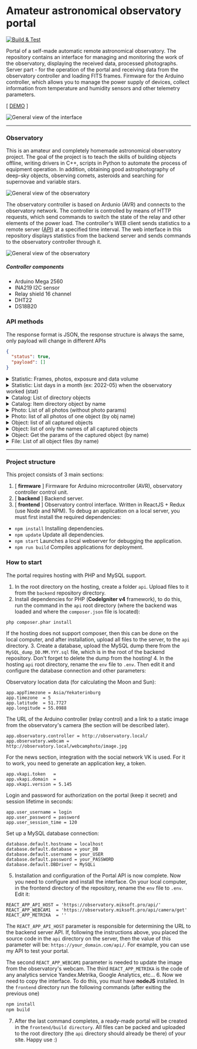 Amateur astronomical observatory portal
===============
[![Build & Test](https://github.com/miksrv/observatory/actions/workflows/build.yml/badge.svg)](https://github.com/miksrv/observatory/actions/workflows/build.yml)

Portal of a self-made automatic remote astronomical observatory. The repository contains an interface for managing and monitoring the work of the observatory, displaying the received data, processed photographs. Server part - for the operation of the portal and receiving data from the observatory controller and loading FITS frames. Firmware for the Arduino controller, which allows you to manage the power supply of devices, collect information from temperature and humidity sensors and other telemetry parameters.

[ [DEMO](https://observatory.miksoft.pro/) ]

![General view of the interface](./docs/ui-screen-1.png)

----------------------
### Observatory 

This is an amateur and completely homemade astronomical observatory project. The goal of the project is to teach the skills of building objects offline, writing drivers in C++, scripts in Python to automate the process of equipment operation. In addition, obtaining good astrophotography of deep-sky objects, observing comets, asteroids and searching for supernovae and variable stars. 

![General view of the observatory](./docs/photo-1.jpg)

The observatory controller is based on Ardunio (AVR) and connects to the observatory network. The controller is controlled by means of HTTP requests, which send commands to switch the state of the relay and other elements of the power load. The controller's WEB client sends statistics to a remote server ([API](https://github.com/miksrv/api-backend)) at a specified time interval. The web interface in this repository displays statistics from the backend server and sends commands to the observatory controller through it. 

![General view of the observatory](./docs/photo-2.jpg)

##### Controller components 
- Arduino Mega 2560
- INA219 I2C sensor
- Relay shield 16 channel
- DHT22
- DS18B20

### API methods
The response format is JSON, the response structure is always the same, only payload will change in different APIs

```json
{
  "status": true,
  "payload": []
}
```

<details>
    <summary>Statistic: Frames, photos, exposure and data volume</summary>

  ``/api/get/statistic/summary``
  ```json
    {
      "photos": 63,
      "objects": 89,
      "frames": 5987,
      "exposure": 1785611,
      "filesize": 196289
    }
  ```
</details>

<details>
    <summary>Statistic: List days in a month (ex: 2022-05) when the observatory worked (stat)</summary>

  ``/api/get/statistic/month?date=${string}``
  ```json
    [
      {
        "date": "2022-05-06",
        "exposure": 4500,
        "frames": 15,
        "objects": [
          "M_51"
        ]
      },
      {
        "date": "2022-05-07",
        "exposure": 13800,
        "frames": 46,
        "objects": [
          "M_51"
        ]
      }
    ]
  ```
</details>

<details>
    <summary>Catalog: List of directory objects</summary>

  ``/api/get/catalog/list``
  ```json
    [
      {
        "name": "V1405_Cas",
        "title": "Новая Кассиопеи (V1405 Cas)",
        "text": "Вспышка классической новой звезды, представляющая собой взрыв на поверхности белого карлика.",
        "category": "Сверхновые",
        "ra": 351.147,
        "dec": 61.1585
      }
    ]
  ```
</details>

<details>
    <summary>Catalog: Item directory object by name</summary>

  ``/api/get/catalog/item?object=${string}``
  ```json
    {
      "name": "V1405_Cas",
      "title": "Новая Кассиопеи (V1405 Cas)",
      "text": "Вспышка классической новой звезды, представляющая собой взрыв на поверхности белого карлика.",
      "category": "Сверхновые",
      "ra": 351.147,
      "dec": 61.1585
    }
  ```
</details>

<details>
    <summary>Photo: List of all photos (without photo params)</summary>

  ``/api/get/photo/list``
  ```json
  [
      {
        "object": "NGC_896",
        "date": "2022-02-09",
        "file": "NGC_896-710m-2022.02.09",
        "ext": "jpg",
        "author": {
          "name": "Author name",
          "link": ""
        }
      }
  ]
  ```
</details>

<details>
    <summary>Photo: list of all photos of one object (by obj name)</summary>

  ``/api/get/photo/list?object=${string}``
  ```json
  [
      {
        "object": "M_33",
        "date": "2020-12-25",
        "file": "M33-630m-2020.12.25",
        "ext": "jpg",
        "author": {
          "name": "Author name",
          "link": ""
        },
        "parameters": {
          "date": "2020-08-26 23:10:55",
          "exposure": 45367,
          "frames": 214,
          "filesizes": 7016,
          "filters": {
            "Luminance": {
              "exposure": 13203,
              "frames": 45
            },
            "Red": {
              "exposure": 11138,
              "frames": 75
            },
            "Green": {
              "exposure": 8722,
              "frames": 51
            },
            "Blue": {
              "exposure": 7500,
              "frames": 25
            },
            "Ha": {
              "exposure": 4804,
              "frames": 18
            },
            "OIII": {
              "exposure": 0,
              "frames": 0
            },
            "SII": {
              "exposure": 0,
              "frames": 0
            }
          }
        }
      }
  ]
  ```
</details>

<details>
    <summary>Object: list of all captured objects</summary>

  ``/api/get/object/list``
  ```json
    [
      {
        "name": "NGC_925",
        "date": "2021-10-10 00:51:07",
        "exposure": 51300,
        "frames": 171,
        "Luminance": 12900,
        "Red": 14700,
        "Green": 13500,
        "Blue": 10200,
        "Ha": 0,
        "OIII": 0,
        "SII": 0
      }
    ]
  ```
</details>

<details>
    <summary>Object: list of only the names of all captured objects</summary>

  ``/api/get/object/names``
  ```json
    [
      "Vesta_A807_FA",
      "V1405_Cas",
      "UGC_6930",
      "Sh2_132",
      "Sh2_109",
      "Sh2_103",
      "Sh2-168"
    ]
  ```
</details>

<details>
    <summary>Object: Get the params of the captured object (by name)</summary>

  ``/api/get/object/item?object=${string}``
  ```json
    {
      "date": "2020-08-26 23:10:55",
      "exposure": 45367,
      "frames": 214,
      "filesizes": 7016,
      "filters": {
        "Luminance": {
          "exposure": 13203,
          "frames": 45
        },
        "Red": {
          "exposure": 11138,
          "frames": 75
        },
        "Green": {
          "exposure": 8722,
          "frames": 51
        },
        "Blue": {
          "exposure": 7500,
          "frames": 25
        },
        "Ha": {
          "exposure": 4804,
          "frames": 18
        },
        "OIII": {
          "exposure": 0,
          "frames": 0
        },
        "SII": {
          "exposure": 0,
          "frames": 0
        }
      }
    }
  ```
</details>

<details>
  <summary>File: List of all object files (by name)</summary>

  ``/api/get/file/list?object=${string}``
  ```json
    [
      {
        "id": "fe03bc1c2cfd97de1f97edbdd57e3acb",
        "name": "M33_Light_Red_300_secs_2020-08-27T03-45-00_010.fits",
        "date": "2020-08-26 22:39:59",
        "filter": "Red",
        "exposure": 300,
        "temp": -10,
        "offset": 10,
        "gain": 120,
        "dec": 30.5457,
        "ra": 23.4641
      }
    ]
  ```
</details>

----------------------
### Project structure

This project consists of 3 main sections: 

1. [ **firmware** ] Firmware for Arduino microcontroller (AVR), observatory controller control unit.
2. [ **backend** ] Backend server. 
3. [ **frontend** ] Observatory control interface. Written in ReactJS + Redux (use Node and NPM). To debug an application on a local server, you must first install the required dependencies:
  * `npm install` Installing dependencies.
  * `npm update` Update all dependencies.
  * `npm start` Launches a local webserver for debugging the application.
  * `npm run build` Compiles applications for deployment.

### How to start
The portal requires hosting with PHP and MySQL support.
1. In the root directory on the hosting, create a folder `api`. Upload files to it from the `backend` repository directory.
2. Install dependencies for PHP (**CodeIgniter v4** framework), to do this, run the command in the `api` root directory (where the backend was loaded and where the `composer.json` file is located):
```bash
php composer.phar install
```
If the hosting does not support composer, then this can be done on the local computer, and after installation, upload all files to the server, to the `api` directory.
3. Create a database, upload the MySQL dump there from the `MySQL_dump_DD.MM.YYY.sql` file, which is in the root of the backend repository. Don't forget to delete the dump from the hosting!
4. In the hosting `api` root directory, rename the `env` file to `.env`. Then edit it and configure the database connection and other parameters:

Observatory location data (for calculating the Moon and Sun):
```
app.appTimezone = Asia/Yekaterinburg
app.timezone  = 5
app.latitude  = 51.7727
app.longitude = 55.0988
```
The URL of the Arduino controller (relay control) and a link to a static image from the observatory's camera (the section will be described later).
```
app.observatory.controller = http://observatory.local/
app.observatory.webcam = http://observatory.local/webcamphoto/image.jpg
```
For the news section, integration with the social network VK is used. For it to work, you need to generate an application key, a token.
```
app.vkapi.token   =
app.vkapi.domain  =
app.vkapi.version = 5.145
```
Login and password for authorization on the portal (keep it secret) and session lifetime in seconds:
```
app.user_username = login
app.user_password = password
app.user_session_time = 120
```
Set up a MySQL database connection:
```
database.default.hostname = localhost
database.default.database = your_DB
database.default.username = your_USER
database.default.password = your_PASSWORD
database.default.DBDriver = MySQLi
```
5. Installation and configuration of the Portal API is now complete. Now you need to configure and install the interface. On your local computer, in the frontend directory of the repository, rename the `env` file to `.env`. Edit it:
```
REACT_APP_API_HOST = 'https://observatory.miksoft.pro/api/'
REACT_APP_WEBCAM1  = 'https://observatory.miksoft.pro/api/camera/get'
REACT_APP_METRIKA  = ''
```
The `REACT_APP_API_HOST` parameter is responsible for determining the URL to the backend server API. If, following the instructions above, you placed the source code in the `api` directory on the server, then the value of this parameter will be: `https://your_domain.com/api/`. For example, you can use my API to test your portal.

The second `REACT_APP_WEBCAM1` parameter is needed to update the image from the observatory's webcam. The third `REACT_APP_METRIKA` is the code of any analytics service Yandex.Metrika, Google Analytics, etc...
6. Now we need to copy the interface. To do this, you must have **nodeJS** installed. In the `frontend` directory run the following commands (after exiting the previous one)
```bash
npm install
npm build
```
7. After the last command completes, a ready-made portal will be created in the `frontend/build directory`. All files can be packed and uploaded to the root directory (the `api` directory should already be there) of your site. Happy use :)